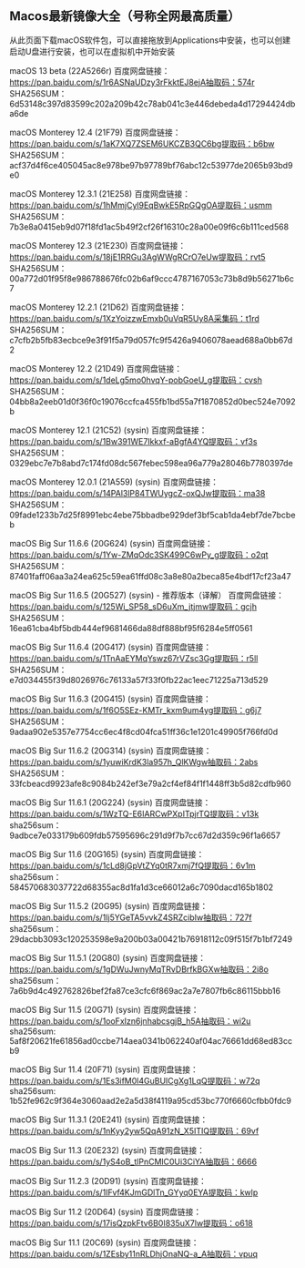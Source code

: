 ## Macos最新镜像大全（号称全网最高质量）

从此页面下载macOS软件包，可以直接拖放到Applications中安装，也可以创建启动U盘进行安装，也可以在虚拟机中开始安装

macOS 13 beta (22A5266r)
百度网盘链接：https://pan.baidu.com/s/1r6ASNaUDzy3rFkktEJ8ejA抽取码：574r
SHA256SUM：6d53148c397d83599c202a209b42c78ab041c3e446debeda4d17294424dba6de

macOS Monterey 12.4 (21F79)
百度网盘链接：https://pan.baidu.com/s/1aK7XQ7ZSEM6UKCZB3QC6bg提取码：b6bw
SHA256SUM：acf37d4f6ce405045ac8e978be97b97789bf76abc12c53977de2065b93bd9e0

macOS Monterey 12.3.1 (21E258)
百度网盘链接：https://pan.baidu.com/s/1hMmjCyl9EqBwkE5RpGQgOA提取码：usmm
SHA256SUM：7b3e8a0415eb9d07f18fd1ac5b49f2cf26f16310c28a00e09f6c6b111ced568

macOS Monterey 12.3 (21E230)
百度网盘链接：https://pan.baidu.com/s/18jE1RRGu3AgWWgRCrO7eUw提取码：rvt5
SHA256SUM：00a772d01f95f8e986788676fc02b6af9ccc4787167053c73b8d9b56271b6c7

macOS Monterey 12.2.1 (21D62)
百度网盘链接：https://pan.baidu.com/s/1XzYoizzwEmxb0uVqR5Uy8A采集码：t1rd
SHA256SUM：c7cfb2b5fb83ecbce9e3f91f5a79d057fc9f5426a9406078aead688a0bb67d2

macOS Monterey 12.2 (21D49)
百度网盘链接：https://pan.baidu.com/s/1deLg5mo0hvqY-pobGoeU_g提取码：cvsh
SHA256SUM：04bb8a2eeb01d0f36f0c19076ccfca455fb1bd55a7f1870852d0bec524e7092b

macOS Monterey 12.1 (21C52) (sysin)
百度网盘链接：https://pan.baidu.com/s/1Bw391WE7Ikkxf-aBgfA4YQ提取码：vf3s
SHA256SUM：0329ebc7e7b8abd7c174fd08dc567febec598ea96a779a28046b7780397de

macOS Monterey 12.0.1 (21A559) (sysin)
百度网盘链接：https://pan.baidu.com/s/14PAl3lP84TWUygcZ-oxQJw提取码：ma38
SHA256SUM：09fade1233b7d25f8991ebc4ebe75bbadbe929def3bf5cab1da4ebf7de7bcbeb

macOS Big Sur 11.6.6 (20G624) (sysin)
百度网盘链接：https://pan.baidu.com/s/1Yw-ZMqOdc3SK499C6wPy_g提取码：o2qt
SHA256SUM：87401faff06aa3a24ea625c59ea61ffd08c3a8e80a2beca85e4bdf17cf23a47

macOS Big Sur 11.6.5 (20G527) (sysin) - 推荐版本（译解）
百度网盘链接：https://pan.baidu.com/s/125Wi_SP58_sD6uXm_jtjmw提取码：gcjh
SHA256SUM：16ea61cba4bf5bdb444ef9681466da88df888bf95f6284e5ff0561

macOS Big Sur 11.6.4 (20G417) (sysin)
百度网盘链接：https://pan.baidu.com/s/1TnAaEYMqYswz67rVZsc3Gg提取码：r5ll
SHA256SUM：e7d034455f39d8026976c76133a57f33f0fb22ac1eec71225a713d529

macOS Big Sur 11.6.3 (20G415) (sysin)
百度网盘链接：https://pan.baidu.com/s/1f6O5SEz-KMTr_kxm9um4yg提取码：g6j7
SHA256SUM：9adaa902e5357e7754cc6ec4f8cd04fca51ff36c1e1201c49905f766fd0d

macOS Big Sur 11.6.2 (20G314) (sysin)
百度网盘链接：https://pan.baidu.com/s/1yuwiKrdK3la957h_QlKWgw抽取码：2abs
SHA256SUM：33fcbeacd9923afe8c9084b242ef3e79a2cf4ef84f1f1448ff3b5d82cdfb960

macOS Big Sur 11.6.1 (20G224) (sysin)
百度网盘链接：https://pan.baidu.com/s/1WzTQ-E6IARCwPXpITpjrTQ提取码：v13k
sha256sum：9adbce7e033179b609fdb57595696c291d9f7b7cc67d2d359c96f1a6657

macOS Big Sur 11.6 (20G165) (sysin)
百度网盘链接：https://pan.baidu.com/s/1cLd8jGpVtZYq0tR7xmj7fQ提取码：6v1m
sha256sum：584570683037722d68355ac8d1fa1d3ce66012a6c7090dacd165b1802

macOS Big Sur 11.5.2 (20G95) (sysin)
百度网盘链接：https://pan.baidu.com/s/1Ij5YGeTA5vvkZ4SRZcibIw抽取码：727f
sha256sum：29dacbb3093c120253598e9a200b03a00421b76918112c09f515f7b1bf7249

macOS Big Sur 11.5.1 (20G80) (sysin)
百度网盘链接：https://pan.baidu.com/s/1gDWuJwnyMqTRvDBrfkBGXw抽取码：2i8o
sha256sum：7a6b9d4c492762826bef2fa87ce3cfc6f869ac2a7e7807fb6c86115bbb16

macOS Big Sur 11.5 (20G71) (sysin)
百度网盘链接：https://pan.baidu.com/s/1ooFxIzn6jnhabcsgjB_h5A抽取码：wi2u
sha256sum: 5af8f20621fe61856ad0ccbe714aea0341b062240af04ac76661dd68ed83ccb9

macOS Big Sur 11.4 (20F71) (sysin)
百度网盘链接：https://pan.baidu.com/s/1Es3ifM0l4GuBUICgXg1LqQ提取码：w72q
sha256sum: 1b52fe962c9f364e3060aad2e2a5d38f4119a95cd53bc770f6660cfbb0fdc9

macOS Big Sur 11.3.1 (20E241) (sysin)
百度网盘链接：https://pan.baidu.com/s/1nKyy2yw5QqA91zN_X5ITIQ提取码：69vf

macOS Big Sur 11.3 (20E232) (sysin)
百度网盘链接：https://pan.baidu.com/s/1yS4oB_tlPnCMlC0Ui3CiYA抽取码：6666

macOS Big Sur 11.2.3 (20D91) (sysin)
百度网盘链接：https://pan.baidu.com/s/1IFvf4KJmGDlTn_GYyq0EYA提取码：kwlp

macOS Big Sur 11.2 (20D64) (sysin)
百度网盘链接：https://pan.baidu.com/s/17isQzpkFtv6B0I835uX7lw提取码：o618

macOS Big Sur 11.1 (20C69) (sysin)
百度网盘链接：https://pan.baidu.com/s/1ZEsby11nRLDhjOnaNQ-a_A抽取码：vpuq